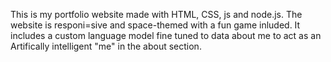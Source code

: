 This is my portfolio website made with HTML, CSS, js and node.js. The website is responi=sive and space-themed with a fun game inluded. It includes a custom language model fine tuned to data about me to act as an Artifically intelligent "me" in the about section.
